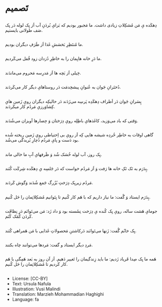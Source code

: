 # تَصمیم

##
دِهکَده یِ مَن مُشکِلاتِ زیادی داشت. ما مَجبور بودیم که بَرایِ بُردَنِ آب اَز یِک لوله دَر یِک صَف طولانی بایستیم.

##
ما مُنتَظِرِ بَخششِ غَذا اَز طَرَفِ دیگران بودیم.

##
ما دَرِ خانه هایِمان را به خاطِرِ دُزدان زود قُفل می‌کَردیم.

##
خِیلی اَز بَچه ها اَز مَدرِسه مَحروم می‌ماندَند.

##
دُختَرانِ جَوان به عُنوانِ پیشخِدمَت دَر روستاهایِ دیگر کار می‌کَردَند.

##
پِسَرانِ جَوان دَر اَطراف دِهکَدِه پَرسِه می‌زَدَند دَر حالیکِه دیگران رویِ زَمین هایِ کِشاوَرزیِ مَردُم کار میکَردَند.

##
وَقتی که باد می‌وَزید، کاغَذهایِ باطِلِه رویِ دِرَختان وَ حِصارها آویزان می‌شُدَند.

##
گاهی اوقات به خاطِر خُردِه شیشه هایی کِه اَز رویِ بی اِحتیاطی رویِ زَمین ریخته شُده بود دَست و پایِ مَردُم دُچارِ بُریدگی می‌شُد.

##
یِک روز، آب لوله خُشک شُد وَ ظَرفهایِ آبِ ما خالی ماند.

##
پِدَرَم به تَک تَکِ خانه ها رَفت وَ اَز مَردُم خواست که دَر جَلسِه یِ دِهکَده شِرکَت کُنَند.

##
مَردُم زیریِک دِرَختِ بُزُرگ جَمع شُدَند وَگوش کَردَند.

##
پِدَرَم ایستاد وَ گُفت: ما نیاز داریم که با هَم کار کُنیم تا بِتَوانیم مُشکِلاتِمان را حَل کُنیم.

##
جومایِ هَشت ساله، رویِ یِک کُنده یِ دِرَخت نِشَسته بود وَ داد زَد: مَن می‌تَوانَم دَر نِظافَت کَردَن کُمَک کُنَم.

##
یِک خانُم گُفت: زَنها می‌تَوانَند دَرکاشتنِ مَحصولاتِ غَذایی با مَن هَمراهی کُنَند.

##
مَردِ دیگر ایستاد و گفت: مَردها می‌توانند چاه بکنند.

##
هَمه ما یِک صِدا فَریاد زَدیم: ما باید زِندگیمان را تَغییر دَهیم. اَز آن روز به بَعد هَمِگی با هَم کار کَردیم تا مُشکِلاتِمان را حَل کُنیم.

##
* License: [CC-BY]
* Text: Ursula Nafula
* Illustration: Vusi Malindi
* Translation: Marzieh Mohammadian Haghighi
* Language: fa
